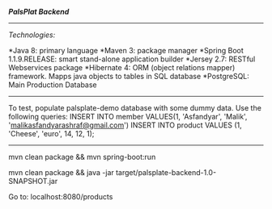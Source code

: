 ***PalsPlat Backend*** 
- - - -
*Technologies:*

*Java 8: primary language
*Maven 3: package manager
*Spring Boot 1.1.9.RELEASE: smart stand-alone application builder
*Jersey 2.7: RESTful Webservices package
*Hibernate 4: ORM (object relations mapper) framework. Mapps java objects to tables in SQL database
*PostgreSQL: Main Production Database

- - - -
To test, populate palsplate-demo database with some dummy data. Use the following queries: 
INSERT INTO member VALUES(1, 'Asfandyar', 'Malik', 'malikasfandyarashraf@gmail.com')
INSERT INTO product VALUES (1, 'Cheese', 'euro', 14, 12, 1);

- - - -
mvn clean package && mvn spring-boot:run

mvn clean package && java -jar target/palsplate-backend-1.0-SNAPSHOT.jar

Go to: localhost:8080/products